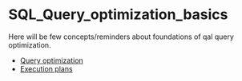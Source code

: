 # SQL_Query_optimization_basics
Here will be few concepts/reminders about foundations of qal query optimization.
* [Query optimization](https://github.com/vvzhukov/SQL_Query_optimization_basics/blob/master/Query_optimization.md)
* [Execution plans](https://github.com/vvzhukov/SQL_Query_optimization_basics/blob/master/Execution_plans.md)
